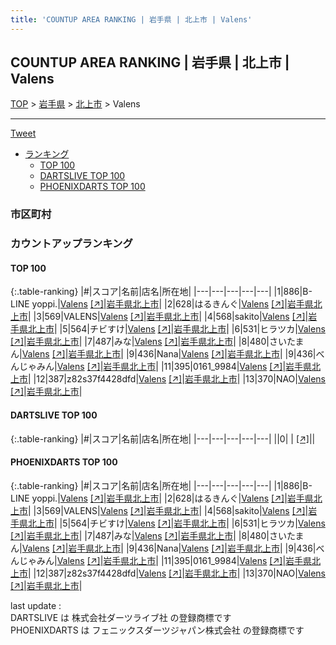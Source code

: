 ```yaml
---
title: 'COUNTUP AREA RANKING | 岩手県 | 北上市 | Valens'
---
```

## COUNTUP AREA RANKING | 岩手県 | 北上市 | Valens

[TOP](/darts/rank/) > [岩手県](/darts/rank/岩手県/) > [北上市](/darts/rank/岩手県/北上市/) > Valens

___

<a href="https://twitter.com/share?ref_src=twsrc%5Etfw" data-text="COUNTUP AREA RANKING | 岩手県北上市Valens" class="twitter-share-button" data-hashtags="DARTSLIVE,PHOENIXDARTS,darts,ダーツ" data-show-count="false">Tweet</a>

* [ランキング](#カウントアップランキング)
    * [TOP 100](#top-100)
    * [DARTSLIVE TOP 100](#dartslive-top-100)
    * [PHOENIXDARTS TOP 100](#phoenixdarts-top-100)

### 市区町村

<ul>

</ul>

### カウントアップランキング

#### TOP 100



{:.table-ranking}
|#|スコア|名前|店名|所在地|
|---|---|---|---|---|
|1|886|<span class="rank-name-pd">B-LINE yoppi.</span>|<a href="/darts/rank/shops/91066.html">Valens</a> <a href="https://vs.phoenixdarts.com/jp/shop/shopDetailInfo/s_91066?s_seq=91066">[↗]</a>|<a href="/darts/rank/岩手県/北上市">岩手県北上市</a>|
|2|628|<span class="rank-name-pd">はるきんぐ</span>|<a href="/darts/rank/shops/91066.html">Valens</a> <a href="https://vs.phoenixdarts.com/jp/shop/shopDetailInfo/s_91066?s_seq=91066">[↗]</a>|<a href="/darts/rank/岩手県/北上市">岩手県北上市</a>|
|3|569|<span class="rank-name-pd">VALENS</span>|<a href="/darts/rank/shops/91066.html">Valens</a> <a href="https://vs.phoenixdarts.com/jp/shop/shopDetailInfo/s_91066?s_seq=91066">[↗]</a>|<a href="/darts/rank/岩手県/北上市">岩手県北上市</a>|
|4|568|<span class="rank-name-pd">sakito</span>|<a href="/darts/rank/shops/91066.html">Valens</a> <a href="https://vs.phoenixdarts.com/jp/shop/shopDetailInfo/s_91066?s_seq=91066">[↗]</a>|<a href="/darts/rank/岩手県/北上市">岩手県北上市</a>|
|5|564|<span class="rank-name-pd">チビすけ</span>|<a href="/darts/rank/shops/91066.html">Valens</a> <a href="https://vs.phoenixdarts.com/jp/shop/shopDetailInfo/s_91066?s_seq=91066">[↗]</a>|<a href="/darts/rank/岩手県/北上市">岩手県北上市</a>|
|6|531|<span class="rank-name-pd">ヒラツカ</span>|<a href="/darts/rank/shops/91066.html">Valens</a> <a href="https://vs.phoenixdarts.com/jp/shop/shopDetailInfo/s_91066?s_seq=91066">[↗]</a>|<a href="/darts/rank/岩手県/北上市">岩手県北上市</a>|
|7|487|<span class="rank-name-pd">みな</span>|<a href="/darts/rank/shops/91066.html">Valens</a> <a href="https://vs.phoenixdarts.com/jp/shop/shopDetailInfo/s_91066?s_seq=91066">[↗]</a>|<a href="/darts/rank/岩手県/北上市">岩手県北上市</a>|
|8|480|<span class="rank-name-pd">さいたまん</span>|<a href="/darts/rank/shops/91066.html">Valens</a> <a href="https://vs.phoenixdarts.com/jp/shop/shopDetailInfo/s_91066?s_seq=91066">[↗]</a>|<a href="/darts/rank/岩手県/北上市">岩手県北上市</a>|
|9|436|<span class="rank-name-pd">Nana</span>|<a href="/darts/rank/shops/91066.html">Valens</a> <a href="https://vs.phoenixdarts.com/jp/shop/shopDetailInfo/s_91066?s_seq=91066">[↗]</a>|<a href="/darts/rank/岩手県/北上市">岩手県北上市</a>|
|9|436|<span class="rank-name-pd">べんじゃみん</span>|<a href="/darts/rank/shops/91066.html">Valens</a> <a href="https://vs.phoenixdarts.com/jp/shop/shopDetailInfo/s_91066?s_seq=91066">[↗]</a>|<a href="/darts/rank/岩手県/北上市">岩手県北上市</a>|
|11|395|<span class="rank-name-pd">0161_9984</span>|<a href="/darts/rank/shops/91066.html">Valens</a> <a href="https://vs.phoenixdarts.com/jp/shop/shopDetailInfo/s_91066?s_seq=91066">[↗]</a>|<a href="/darts/rank/岩手県/北上市">岩手県北上市</a>|
|12|387|<span class="rank-name-pd">z82s37f4428dfd</span>|<a href="/darts/rank/shops/91066.html">Valens</a> <a href="https://vs.phoenixdarts.com/jp/shop/shopDetailInfo/s_91066?s_seq=91066">[↗]</a>|<a href="/darts/rank/岩手県/北上市">岩手県北上市</a>|
|13|370|<span class="rank-name-pd">NAO</span>|<a href="/darts/rank/shops/91066.html">Valens</a> <a href="https://vs.phoenixdarts.com/jp/shop/shopDetailInfo/s_91066?s_seq=91066">[↗]</a>|<a href="/darts/rank/岩手県/北上市">岩手県北上市</a>|


#### DARTSLIVE TOP 100



{:.table-ranking}
|#|スコア|名前|店名|所在地|
|---|---|---|---|---|
||0|<span class="rank-name-dl"> </span>|<a href="/darts/rank/shops/.html"></a> <a href="">[↗]</a>|<a href="/darts/rank//"></a>|


#### PHOENIXDARTS TOP 100



{:.table-ranking}
|#|スコア|名前|店名|所在地|
|---|---|---|---|---|
|1|886|<span class="rank-name-pd">B-LINE yoppi.</span>|<a href="/darts/rank/shops/91066.html">Valens</a> <a href="https://vs.phoenixdarts.com/jp/shop/shopDetailInfo/s_91066?s_seq=91066">[↗]</a>|<a href="/darts/rank/岩手県/北上市">岩手県北上市</a>|
|2|628|<span class="rank-name-pd">はるきんぐ</span>|<a href="/darts/rank/shops/91066.html">Valens</a> <a href="https://vs.phoenixdarts.com/jp/shop/shopDetailInfo/s_91066?s_seq=91066">[↗]</a>|<a href="/darts/rank/岩手県/北上市">岩手県北上市</a>|
|3|569|<span class="rank-name-pd">VALENS</span>|<a href="/darts/rank/shops/91066.html">Valens</a> <a href="https://vs.phoenixdarts.com/jp/shop/shopDetailInfo/s_91066?s_seq=91066">[↗]</a>|<a href="/darts/rank/岩手県/北上市">岩手県北上市</a>|
|4|568|<span class="rank-name-pd">sakito</span>|<a href="/darts/rank/shops/91066.html">Valens</a> <a href="https://vs.phoenixdarts.com/jp/shop/shopDetailInfo/s_91066?s_seq=91066">[↗]</a>|<a href="/darts/rank/岩手県/北上市">岩手県北上市</a>|
|5|564|<span class="rank-name-pd">チビすけ</span>|<a href="/darts/rank/shops/91066.html">Valens</a> <a href="https://vs.phoenixdarts.com/jp/shop/shopDetailInfo/s_91066?s_seq=91066">[↗]</a>|<a href="/darts/rank/岩手県/北上市">岩手県北上市</a>|
|6|531|<span class="rank-name-pd">ヒラツカ</span>|<a href="/darts/rank/shops/91066.html">Valens</a> <a href="https://vs.phoenixdarts.com/jp/shop/shopDetailInfo/s_91066?s_seq=91066">[↗]</a>|<a href="/darts/rank/岩手県/北上市">岩手県北上市</a>|
|7|487|<span class="rank-name-pd">みな</span>|<a href="/darts/rank/shops/91066.html">Valens</a> <a href="https://vs.phoenixdarts.com/jp/shop/shopDetailInfo/s_91066?s_seq=91066">[↗]</a>|<a href="/darts/rank/岩手県/北上市">岩手県北上市</a>|
|8|480|<span class="rank-name-pd">さいたまん</span>|<a href="/darts/rank/shops/91066.html">Valens</a> <a href="https://vs.phoenixdarts.com/jp/shop/shopDetailInfo/s_91066?s_seq=91066">[↗]</a>|<a href="/darts/rank/岩手県/北上市">岩手県北上市</a>|
|9|436|<span class="rank-name-pd">Nana</span>|<a href="/darts/rank/shops/91066.html">Valens</a> <a href="https://vs.phoenixdarts.com/jp/shop/shopDetailInfo/s_91066?s_seq=91066">[↗]</a>|<a href="/darts/rank/岩手県/北上市">岩手県北上市</a>|
|9|436|<span class="rank-name-pd">べんじゃみん</span>|<a href="/darts/rank/shops/91066.html">Valens</a> <a href="https://vs.phoenixdarts.com/jp/shop/shopDetailInfo/s_91066?s_seq=91066">[↗]</a>|<a href="/darts/rank/岩手県/北上市">岩手県北上市</a>|
|11|395|<span class="rank-name-pd">0161_9984</span>|<a href="/darts/rank/shops/91066.html">Valens</a> <a href="https://vs.phoenixdarts.com/jp/shop/shopDetailInfo/s_91066?s_seq=91066">[↗]</a>|<a href="/darts/rank/岩手県/北上市">岩手県北上市</a>|
|12|387|<span class="rank-name-pd">z82s37f4428dfd</span>|<a href="/darts/rank/shops/91066.html">Valens</a> <a href="https://vs.phoenixdarts.com/jp/shop/shopDetailInfo/s_91066?s_seq=91066">[↗]</a>|<a href="/darts/rank/岩手県/北上市">岩手県北上市</a>|
|13|370|<span class="rank-name-pd">NAO</span>|<a href="/darts/rank/shops/91066.html">Valens</a> <a href="https://vs.phoenixdarts.com/jp/shop/shopDetailInfo/s_91066?s_seq=91066">[↗]</a>|<a href="/darts/rank/岩手県/北上市">岩手県北上市</a>|


<div class="footer border-top border-gray-light mt-5 pt-3 text-right text-gray">
    last update : <span style="font-weight: italic" id="foot_last_modified"></span><br />
    DARTSLIVE は 株式会社ダーツライブ社 の登録商標です<br />
    PHOENIXDARTS は フェニックスダーツジャパン株式会社 の登録商標です<br />
</div>

<script src="https://cdnjs.cloudflare.com/ajax/libs/jquery.tablesorter/2.31.3/js/jquery.tablesorter.min.js" integrity="sha512-qzgd5cYSZcosqpzpn7zF2ZId8f/8CHmFKZ8j7mU4OUXTNRd5g+ZHBPsgKEwoqxCtdQvExE5LprwwPAgoicguNg==" crossorigin="anonymous" referrerpolicy="no-referrer"></script>
<link rel="stylesheet" href="https://cdnjs.cloudflare.com/ajax/libs/jquery.tablesorter/2.31.3/css/theme.default.min.css" integrity="sha512-wghhOJkjQX0Lh3NSWvNKeZ0ZpNn+SPVXX1Qyc9OCaogADktxrBiBdKGDoqVUOyhStvMBmJQ8ZdMHiR3wuEq8+w==" crossorigin="anonymous" referrerpolicy="no-referrer" />
<script>
$(function() {
    $(".table-ranking").tablesorter({sortList:[[0, 0]]});
    $("#foot_last_modified").text(formatDate(new Date(document.lastModified), 'yyyy-MM-dd HH:mm:ss'));
});
</script>

<script async src="https://platform.twitter.com/widgets.js" charset="utf-8"></script>